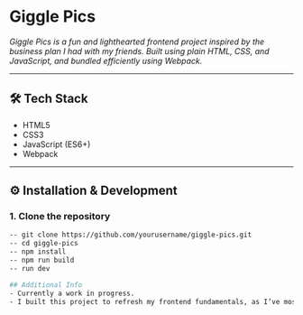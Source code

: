 # Giggle Pics

_Giggle Pics is a fun and lighthearted frontend project inspired by the business plan I had with my friends. Built using plain HTML, CSS, and JavaScript, and bundled efficiently using Webpack._

---

## 🛠️ Tech Stack

- HTML5
- CSS3
- JavaScript (ES6+)
- Webpack

---

## ⚙️ Installation & Development

### 1. Clone the repository
```bash
-- git clone https://github.com/yourusername/giggle-pics.git
-- cd giggle-pics
-- npm install
-- npm run build
-- run dev

## Additional Info
- Currently a work in progress.
- I built this project to refresh my frontend fundamentals, as I’ve mostly been using React.js, Next.js, and Tailwind CSS since starting my career as a frontend developer.
